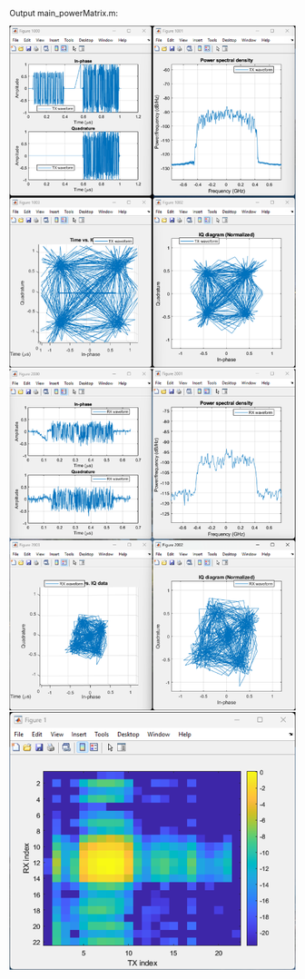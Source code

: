 Output main_powerMatrix.m:

![TX Waveform](https://github.com/alphansahin/mmWaveSDR/blob/main/design_pynq_28GHz/test_v0/txWaveform.png?raw=true)
![RX Waveform](https://github.com/alphansahin/mmWaveSDR/blob/main/design_pynq_28GHz/test_v0/rxWaveform.png?raw=true)
![Power matrix](https://github.com/alphansahin/mmWaveSDR/blob/main/design_pynq_28GHz/test_v0/powerMatrix.png?raw=true)
